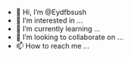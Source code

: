 - 👋 Hi, I’m @Eydfbsush
- 👀 I’m interested in ...
- 🌱 I’m currently learning ...
- 💞️ I’m looking to collaborate on ...
- 📫 How to reach me ...

<!---
Eydfbsush/Eydfbsush is a ✨ special ✨ repository because its `README.md` (this file) appears on your GitHub profile.
You can click the Preview link to take a look at your changes.
--->
